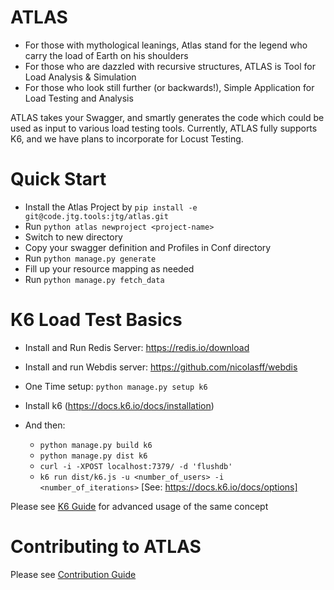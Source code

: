 ATLAS
=======

- For those with mythological leanings, Atlas stand for the legend who carry the load of Earth on his shoulders
- For those who are dazzled with recursive structures, ATLAS is Tool for Load Analysis & Simulation
- For those who look still further (or backwards!), Simple Application for Load Testing and Analysis

ATLAS takes your Swagger, and smartly generates the code which could be used as input to various load testing tools.
Currently, ATLAS fully supports K6, and we have plans to incorporate for Locust Testing.


Quick Start
=====
- Install the Atlas Project by `pip install -e git@code.jtg.tools:jtg/atlas.git`
- Run `python atlas newproject <project-name>`
- Switch to new directory
- Copy your swagger definition and Profiles in Conf directory
- Run `python manage.py generate`
- Fill up your resource mapping as needed
- Run `python manage.py fetch_data`


K6 Load Test Basics
=======

- Install and Run Redis Server: https://redis.io/download
- Install and run Webdis server: https://github.com/nicolasff/webdis

- One Time setup: `python manage.py setup k6`
- Install k6 (https://docs.k6.io/docs/installation)
- And then:
    - `python manage.py build k6`
    - `python manage.py dist k6`
    - `curl -i -XPOST localhost:7379/ -d 'flushdb'`
    - `k6 run dist/k6.js -u <number_of_users> -i <number_of_iterations>` [See: https://docs.k6.io/docs/options]

Please see [K6 Guide](docs/k6.md) for advanced usage of the same concept


Contributing to ATLAS
=========

Please see [Contribution Guide](docs/Contributing.md)
